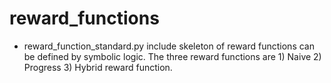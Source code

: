 # reward_functions 
 - reward_function_standard.py 
    include skeleton of reward functions can be defined by symbolic logic.
    The three reward functions are 1) Naive 2) Progress 3) Hybrid reward function.

